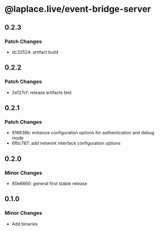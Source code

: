 # @laplace.live/event-bridge-server

## 0.2.3

### Patch Changes

- dc32524: artifact build

## 0.2.2

### Patch Changes

- 2ef27cf: release artifacts test

## 0.2.1

### Patch Changes

- 818636b: enhance configuration options for authentication and debug mode
- 6fbc787: add network interface configuration options

## 0.2.0

### Minor Changes

- 80e6660: general first stable release

## 0.1.0

### Minor Changes

- Add binaries
